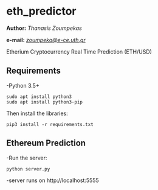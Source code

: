 # eth_predictor

**Author:** *Thanasis Zoumpekas*

**e-mail:** *zoumpeka@e-ce.uth.gr*


Etherium Cryptocurrency Real Time Prediction (ETH/USD)


## Requirements 

-Python 3.5+

```
sudo apt install python3
sudo apt install python3-pip
```

Then install the libraries:

```
pip3 install -r requirements.txt

```
## Ethereum Prediction 

-Run the server:

```
python server.py

```

-server runs on http://localhost:5555